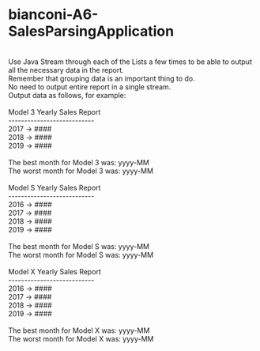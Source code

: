 # bianconi-A6-SalesParsingApplication</br>
</br>
Use Java Stream through each of the Lists a few times to be able to output all the necessary data in the report.</br>
Remember that grouping data is an important thing to do.</br>
No need to output entire report in a single stream.</br>
Output data as follows, for example:</br>
</br>
Model 3 Yearly Sales Report</br>
---------------------------</br>
2017 -> ####</br>
2018 -> ####</br>
2019 -> ####</br>
</br>
The best month for Model 3 was: yyyy-MM</br>
The worst month for Model 3 was: yyyy-MM</br>
</br>
Model S Yearly Sales Report</br>
---------------------------</br>
2016 -> ####</br>
2017 -> ####</br>
2018 -> ####</br>
2019 -> ####</br>
</br>
The best month for Model S was: yyyy-MM</br>
The worst month for Model S was: yyyy-MM</br>
</br>
Model X Yearly Sales Report</br>
---------------------------</br>
2016 -> ####</br>
2017 -> ####</br>
2018 -> ####</br>
2019 -> ####</br>
</br>
The best month for Model X was: yyyy-MM</br>
The worst month for Model X was: yyyy-MM</br>
